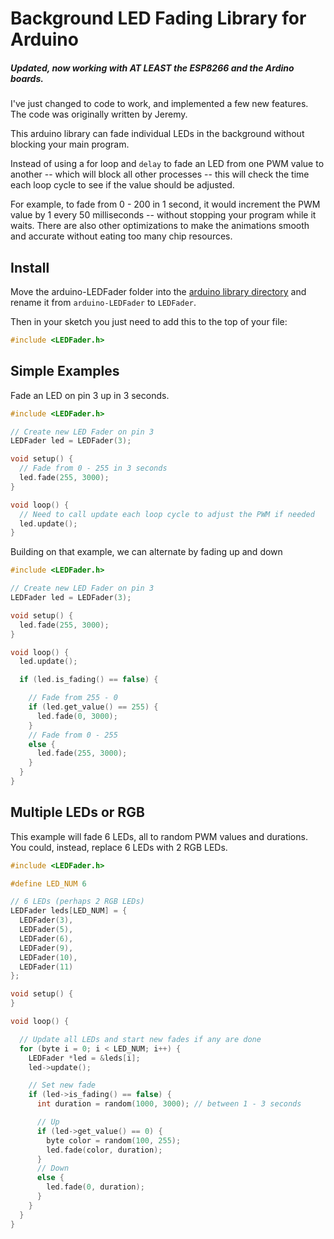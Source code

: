 Background LED Fading Library for Arduino
========================================

##### Updated, now working with AT LEAST the ESP8266 and the Ardino boards.
I've just changed to code to work, and implemented a few new features.
The code was originally written by Jeremy.

This arduino library can fade individual LEDs in the background without blocking your main program.

Instead of using a for loop and `delay` to fade an LED from one PWM value to another -- which will block all other processes -- this will check the time each loop cycle to see if the value should be adjusted.

For example, to fade from 0 - 200 in 1 second, it would increment the PWM value by 1 every 50 milliseconds -- without stopping your program while it waits. There are also other optimizations to make the animations smooth and accurate without eating too many chip resources.

Install
-------
Move the arduino-LEDFader folder into the [arduino library directory](http://arduino.cc/en/Guide/Libraries) and rename it from `arduino-LEDFader` to `LEDFader`.

Then in your sketch you just need to add this to the top of your file:

```cpp
#include <LEDFader.h>
```


Simple Examples
---------------

Fade an LED on pin 3 up in 3 seconds.

```cpp
#include <LEDFader.h>

// Create new LED Fader on pin 3
LEDFader led = LEDFader(3);

void setup() {
  // Fade from 0 - 255 in 3 seconds
  led.fade(255, 3000);
}

void loop() {
  // Need to call update each loop cycle to adjust the PWM if needed
  led.update();
}
```

Building on that example, we can alternate by fading up and down

```cpp
#include <LEDFader.h>

// Create new LED Fader on pin 3
LEDFader led = LEDFader(3);

void setup() {
  led.fade(255, 3000);
}

void loop() {
  led.update();

  if (led.is_fading() == false) {

    // Fade from 255 - 0
    if (led.get_value() == 255) {
      led.fade(0, 3000);
    }
    // Fade from 0 - 255
    else {
      led.fade(255, 3000);
    }
  }
}
```


Multiple LEDs or RGB
---------------------

This example will fade 6 LEDs, all to random PWM values and durations. You could, instead, replace 6 LEDs with 2 RGB LEDs.

```cpp
#include <LEDFader.h>

#define LED_NUM 6

// 6 LEDs (perhaps 2 RGB LEDs)
LEDFader leds[LED_NUM] = {
  LEDFader(3),
  LEDFader(5),
  LEDFader(6),
  LEDFader(9),
  LEDFader(10),
  LEDFader(11)
};

void setup() {
}

void loop() {

  // Update all LEDs and start new fades if any are done
  for (byte i = 0; i < LED_NUM; i++) {
    LEDFader *led = &leds[i];
    led->update();

    // Set new fade
    if (led->is_fading() == false) {
      int duration = random(1000, 3000); // between 1 - 3 seconds

      // Up
      if (led->get_value() == 0) {
        byte color = random(100, 255);
        led.fade(color, duration);
      }
      // Down
      else {
        led.fade(0, duration);
      }
    }
  }
}
```
